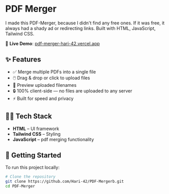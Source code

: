 # PDF Merger

I made this PDF-Merger, because I didn't find any free ones. If it was free, it always had a shady ad or redirecting links. Built with HTML, JavaScript, Tailwind CSS.

🔗 **Live Demo**: [pdf-merger-hari-42.vercel.app](https://pdf-merger-hari-42.vercel.app/)

## ✨ Features

- ✅ Merge multiple PDFs into a single file
- 🖱️ Drag & drop or click to upload files
- 📄 Preview uploaded filenames
- 🔒 100% client-side — no files are uploaded to any server
- ⚡ Built for speed and privacy


## 🧑‍💻 Tech Stack

- **HTML** – UI framework
- **Tailwind CSS** – Styling
- **JavaScript** – pdf merging functionality

## 🚀 Getting Started

To run this project locally:

```bash
# Clone the repository
git clone https://github.com/Hari-42/PDF-Mergerb.git
cd PDF-Merger
